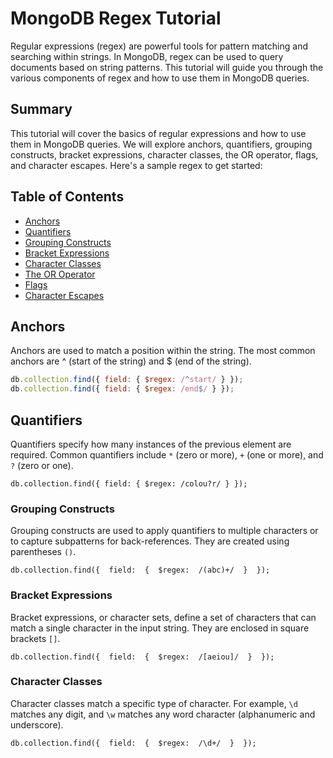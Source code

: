 
# MongoDB Regex Tutorial

Regular expressions (regex) are powerful tools for pattern matching and searching within strings. In MongoDB, regex can be used to query documents based on string patterns. This tutorial will guide you through the various components of regex and how to use them in MongoDB queries.

## Summary

This tutorial will cover the basics of regular expressions and how to use them in MongoDB queries. We will explore anchors, quantifiers, grouping constructs, bracket expressions, character classes, the OR operator, flags, and character escapes. Here's a sample regex to get started:

## Table of Contents

- [Anchors](#anchors)
- [Quantifiers](#quantifiers)
- [Grouping Constructs](#grouping-constructs)
- [Bracket Expressions](#bracket-expressions)
- [Character Classes](#character-classes)
- [The OR Operator](#the-or-operator)
- [Flags](#flags)
- [Character Escapes](#character-escapes)

## Anchors

Anchors are used to match a position within the string. The most common anchors are ^ (start of the string) and $ (end of the string).


```javascript
db.collection.find({ field: { $regex: /^start/ } });
db.collection.find({ field: { $regex: /end$/ } });
```
 
 ## Quantifiers
Quantifiers specify how many instances of the previous element are required. Common quantifiers include `*` (zero or more), `+` (one or more), and `?` (zero or one).
 ```
db.collection.find({ field: { $regex: /colou?r/ } });
```

### Grouping Constructs

Grouping constructs are used to apply quantifiers to multiple characters or to capture subpatterns for back-references. They are created using parentheses `()`.

`db.collection.find({  field:  {  $regex:  /(abc)+/  }  });`

### Bracket Expressions

Bracket expressions, or character sets, define a set of characters that can match a single character in the input string. They are enclosed in square brackets `[]`.

`db.collection.find({  field:  {  $regex:  /[aeiou]/  }  });`

### Character Classes

Character classes match a specific type of character. For example, `\d` matches any digit, and `\w` matches any word character (alphanumeric and underscore).

`db.collection.find({  field:  {  $regex:  /\d+/  }  });`
